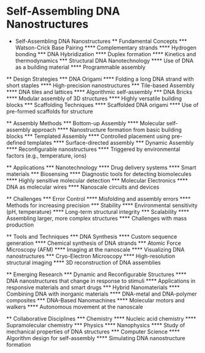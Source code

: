 # Self-Assembling DNA Nanostructures

* Self-Assembling DNA Nanostructures
** Fundamental Concepts
*** Watson-Crick Base Pairing
**** Complementary strands
**** Hydrogen bonding
*** DNA Hybridization
**** Duplex formation
**** Kinetics and thermodynamics
*** Structural DNA Nanotechnology
**** Use of DNA as a building material
**** Programmable assembly

** Design Strategies
*** DNA Origami
**** Folding a long DNA strand with short staples
**** High-precision nanostructures
*** Tile-based Assembly
**** DNA tiles and lattices
**** Algorithmic self-assembly
*** DNA Bricks
**** Modular assembly of 3D structures
**** Highly versatile building blocks
*** Scaffolding Techniques
**** Scaffolded DNA origami
**** Use of pre-formed scaffolds for structure

** Assembly Methods
*** Bottom-up Assembly
**** Molecular self-assembly approach
**** Nanostructure formation from basic building blocks
*** Templated Assembly
**** Controlled placement using pre-defined templates
**** Surface-directed assembly
*** Dynamic Assembly
**** Reconfigurable nanostructures
**** Triggered by environmental factors (e.g., temperature, ions)

** Applications
*** Nanotechnology
**** Drug delivery systems
**** Smart materials
*** Biosensing
**** Diagnostic tools for detecting biomolecules
**** Highly sensitive molecular detection
*** Molecular Electronics
**** DNA as molecular wires
**** Nanoscale circuits and devices

** Challenges
*** Error Control
**** Misfolding and assembly errors
**** Methods for increasing precision
*** Stability
**** Environmental sensitivity (pH, temperature)
**** Long-term structural integrity
*** Scalability
**** Assembling larger, more complex structures
**** Challenges with mass production

** Tools and Techniques
*** DNA Synthesis
**** Custom sequence generation
**** Chemical synthesis of DNA strands
*** Atomic Force Microscopy (AFM)
**** Imaging at the nanoscale
**** Visualizing DNA nanostructures
*** Cryo-Electron Microscopy
**** High-resolution structural imaging
**** 3D reconstruction of DNA assemblies

** Emerging Research
*** Dynamic and Reconfigurable Structures
**** DNA nanostructures that change in response to stimuli
**** Applications in responsive materials and smart drugs
*** Hybrid Nanomaterials
**** Combining DNA with inorganic materials
**** DNA-metal and DNA-polymer composites
*** DNA-Based Nanomachines
**** Molecular motors and walkers
**** Autonomous movement at the nanoscale

** Collaborative Disciplines
*** Chemistry
**** Nucleic acid chemistry
**** Supramolecular chemistry
*** Physics
**** Nanophysics
**** Study of mechanical properties of DNA structures
*** Computer Science
**** Algorithm design for self-assembly
**** Simulating DNA nanostructure formation
